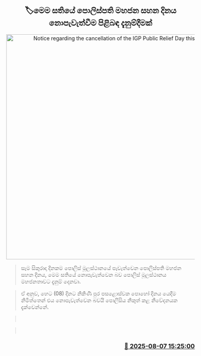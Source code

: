 <p align='center'><b><h2 align='center' title='Notice regarding the cancellation of the IGP Public Relief Day this week'>🏷මෙම සතියේ පොලිස්පති මහජන සහන දිනය නොපැවැත්වීම පිළිබඳ දැනුම්දීමක්</h2></b></p>
<p align='center'><img src='https://helakuru.sgp1.cdn.digitaloceanspaces.com/esana/images/lib/srilanka-police[1].jpg' width='600' alt='Notice regarding the cancellation of the IGP Public Relief Day this week'></p>

> සෑම සිකුරාදා දිනකම පොලිස් මූලස්ථානයේ පැවැත්වෙන පොලිස්පති මහජන සහන දිනය, මෙම සතියේ නොපැවැත්වෙන බව පොලිස් මූලස්ථානය මහජනතාවට දැනුම් දෙනවා.

> ඒ අනුව, හෙට (08) දිනට නිකිණි පුර පසළොස්වක පොහෝ දිනය යෙදීම නිමිත්තෙන් එය නොපැවැත්වෙන බවයි පොලීසිය නිකුත් කළ නිවේදනයක දැක්වෙන්නේ.

>  

>  



<h3 align='right'><a href='https://www.helakuru.lk/esana/p/112539/'>📅 2025-08-07 15:25:00</a></h3>
